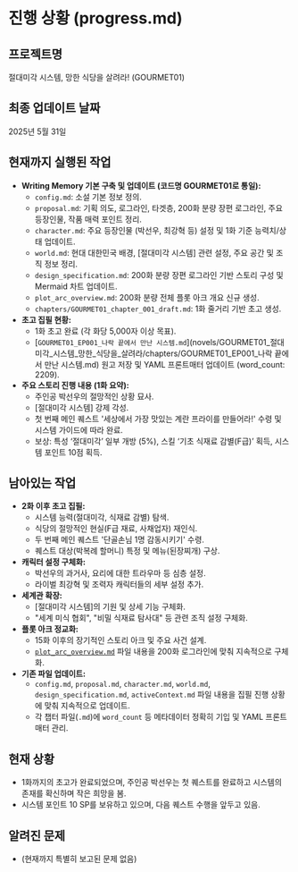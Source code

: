# 진행 상황 (progress.md)

## 프로젝트명
절대미각 시스템, 망한 식당을 살려라! (GOURMET01)

## 최종 업데이트 날짜
2025년 5월 31일

## 현재까지 실행된 작업
- **Writing Memory 기본 구축 및 업데이트 (코드명 GOURMET01로 통일):**
    - `config.md`: 소설 기본 정보 정의.
    - `proposal.md`: 기획 의도, 로그라인, 타겟층, 200화 분량 장편 로그라인, 주요 등장인물, 작품 매력 포인트 정리.
    - `character.md`: 주요 등장인물 (박선우, 최강혁 등) 설정 및 1화 기준 능력치/상태 업데이트.
    - `world.md`: 현대 대한민국 배경, [절대미각 시스템] 관련 설정, 주요 공간 및 조직 정보 정리.
    - `design_specification.md`: 200화 분량 장편 로그라인 기반 스토리 구성 및 Mermaid 차트 업데이트.
    - `plot_arc_overview.md`: 200화 분량 전체 플롯 아크 개요 신규 생성.
    - `chapters/GOURMET01_chapter_001_draft.md`: 1화 줄거리 기반 초고 생성.
- **초고 집필 현황:**
    - 1화 초고 완료 (각 화당 5,000자 이상 목표).
    - [`GOURMET01_EP001_나락 끝에서 만난 시스템.md`](novels/GOURMET01_절대미각_시스템_망한_식당을_살려라/chapters/GOURMET01_EP001_나락 끝에서 만난 시스템.md) 원고 저장 및 YAML 프론트매터 업데이트 (word_count: 2209).
- **주요 스토리 진행 내용 (1화 요약):**
    - 주인공 박선우의 절망적인 상황 묘사.
    - [절대미각 시스템] 강제 각성.
    - 첫 번째 메인 퀘스트 '세상에서 가장 맛있는 계란 프라이를 만들어라!' 수령 및 시스템 가이드에 따라 완료.
    - 보상: 특성 ‘절대미각’ 일부 개방 (5%), 스킬 ‘기초 식재료 감별(F급)’ 획득, 시스템 포인트 10점 획득.

## 남아있는 작업
- **2화 이후 초고 집필:**
    - 시스템 능력(절대미각, 식재료 감별) 탐색.
    - 식당의 절망적인 현실(F급 재료, 사채업자) 재인식.
    - 두 번째 메인 퀘스트 '단골손님 1명 감동시키기' 수령.
    - 퀘스트 대상(박복례 할머니) 특정 및 메뉴(된장찌개) 구상.
- **캐릭터 설정 구체화:**
    - 박선우의 과거사, 요리에 대한 트라우마 등 심층 설정.
    - 라이벌 최강혁 및 조력자 캐릭터들의 세부 설정 추가.
- **세계관 확장:**
    - [절대미각 시스템]의 기원 및 상세 기능 구체화.
    - "세계 미식 협회", "비밀 식재료 탐사대" 등 관련 조직 설정 구체화.
- **플롯 아크 정교화:**
    - 15화 이후의 장기적인 스토리 아크 및 주요 사건 설계.
    - [`plot_arc_overview.md`](novels/GOURMET01_절대미각_시스템_망한_식당을_살려라/plot_arc_overview.md) 파일 내용을 200화 로그라인에 맞춰 지속적으로 구체화.
- **기존 파일 업데이트:**
    - `config.md`, `proposal.md`, `character.md`, `world.md`, `design_specification.md`, `activeContext.md` 파일 내용을 집필 진행 상황에 맞춰 지속적으로 업데이트.
    - 각 챕터 파일(`.md`)에 `word_count` 등 메타데이터 정확히 기입 및 YAML 프론트매터 관리.

## 현재 상황
- 1화까지의 초고가 완료되었으며, 주인공 박선우는 첫 퀘스트를 완료하고 시스템의 존재를 확신하며 작은 희망을 봄.
- 시스템 포인트 10 SP를 보유하고 있으며, 다음 퀘스트 수행을 앞두고 있음.

## 알려진 문제
- (현재까지 특별히 보고된 문제 없음)